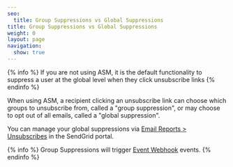 ```yaml
---
seo:
  title: Group Suppressions vs Global Suppressions
title: Group Suppressions vs Global Suppressions
weight: 0
layout: page
navigation:
  show: true
---
```


{% info %}
If you are not using ASM, it is the default functionality to suppress a user at the global level when they click unsubscribe links
{% endinfo %}

When using ASM, a recipient clicking an unsubscribe link can choose which groups to unsubscribe from, called a "group suppression", or may choose to opt out of all emails, called a "global suppression".

You can manage your global suppressions via [Email Reports > Unsubscribes](https://sendgrid.com/unsubscribes) in the SendGrid portal.

{% info %}
Group Suppressions will trigger [Event Webhook]({{root_url}}/API_Reference/Webhooks/event.html) events.
{% endinfo %}
